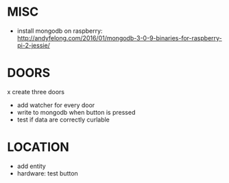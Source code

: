 MISC
===============================================================================
- install mongodb on raspberry: http://andyfelong.com/2016/01/mongodb-3-0-9-binaries-for-raspberry-pi-2-jessie/

DOORS
===============================================================================
x create three doors
- add watcher for every door
- write to mongodb when button is pressed
- test if data are correctly curlable

LOCATION
===============================================================================
- add entity
- hardware: test button
